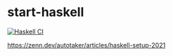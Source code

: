 # start-haskell
[![Haskell CI](https://github.com/Hiroya3/start-haskell/actions/workflows/haskell.yml/badge.svg)](https://github.com/Hiroya3/start-haskell/actions/workflows/haskell.yml)

https://zenn.dev/autotaker/articles/haskell-setup-2021
